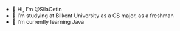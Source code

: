- 👋 Hi, I’m @SilaCetin
- 👀 I’m studying at Bilkent University as a CS major, as a freshman 
- 🌱 I’m currently learning Java

<!---
SilaCetin/SilaCetin is a ✨ special ✨ repository because its `README.md` (this file) appears on your GitHub profile.
You can click the Preview link to take a look at your changes.
--->
